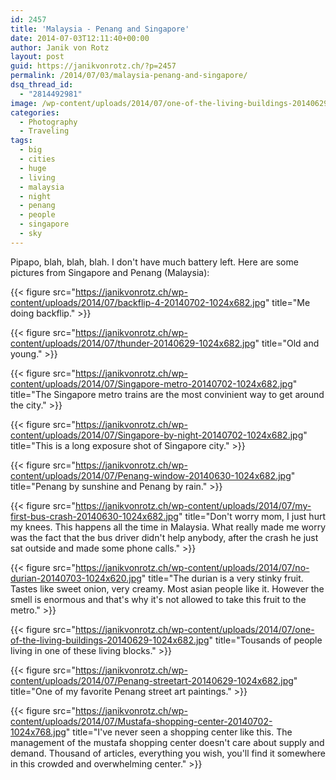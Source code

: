 ```yaml
---
id: 2457
title: 'Malaysia - Penang and Singapore'
date: 2014-07-03T12:11:40+00:00
author: Janik von Rotz
layout: post
guid: https://janikvonrotz.ch/?p=2457
permalink: /2014/07/03/malaysia-penang-and-singapore/
dsq_thread_id:
  - "2814492981"
image: /wp-content/uploads/2014/07/one-of-the-living-buildings-20140629.jpg
categories:
  - Photography
  - Traveling
tags:
  - big
  - cities
  - huge
  - living
  - malaysia
  - night
  - penang
  - people
  - singapore
  - sky
---
```

Pipapo, blah, blah, blah. I don't have much battery left. Here are some pictures from Singapore and Penang (Malaysia):
<!--more-->
{{< figure src="https://janikvonrotz.ch/wp-content/uploads/2014/07/backflip-4-20140702-1024x682.jpg" title="Me doing backflip." >}}

{{< figure src="https://janikvonrotz.ch/wp-content/uploads/2014/07/thunder-20140629-1024x682.jpg" title="Old and young." >}}

{{< figure src="https://janikvonrotz.ch/wp-content/uploads/2014/07/Singapore-metro-20140702-1024x682.jpg" title="The Singapore metro trains are the most convinient way to get around the city." >}}

{{< figure src="https://janikvonrotz.ch/wp-content/uploads/2014/07/Singapore-by-night-20140702-1024x682.jpg" title="This is a long exposure shot of Singapore city." >}}

{{< figure src="https://janikvonrotz.ch/wp-content/uploads/2014/07/Penang-window-20140630-1024x682.jpg" title="Penang by sunshine and Penang by rain." >}}

{{< figure src="https://janikvonrotz.ch/wp-content/uploads/2014/07/my-first-bus-crash-20140630-1024x682.jpg" title="Don't worry mom, I just hurt my knees. This happens all the time in Malaysia. What really made me worry was the fact that the bus driver didn't help anybody, after the crash he just sat outside and made some phone calls." >}}

{{< figure src="https://janikvonrotz.ch/wp-content/uploads/2014/07/no-durian-20140703-1024x620.jpg" title="The durian is a very stinky fruit. Tastes like sweet onion, very creamy. Most asian people like it. However the smell is enormous and that's why it's not allowed to take this fruit to the metro." >}}

{{< figure src="https://janikvonrotz.ch/wp-content/uploads/2014/07/one-of-the-living-buildings-20140629-1024x682.jpg" title="Tousands of people living in one of these living blocks." >}}

{{< figure src="https://janikvonrotz.ch/wp-content/uploads/2014/07/Penang-streetart-20140629-1024x682.jpg" title="One of my favorite Penang street art paintings." >}}

{{< figure src="https://janikvonrotz.ch/wp-content/uploads/2014/07/Mustafa-shopping-center-20140702-1024x768.jpg" title="I've never seen a shopping center like this. The management of the mustafa shopping center doesn't care about supply and demand. Thousand of articles, everything you wish, you'll find it somewhere in this crowded and overwhelming center." >}}
